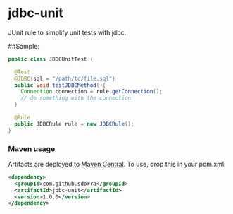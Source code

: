jdbc-unit
=========

JUnit rule to simplify unit tests with jdbc.

##Sample:

```java
public class JDBCUnitTest {

  @Test
  @JDBC(sql = "/path/to/file.sql")
  public void testJDBCMethod(){
    Connection connection = rule.getConnection();
    // do something with the connection
  }

  @Rule
  public JDBCRule rule = new JDBCRule();
}
```
### Maven usage 

Artifacts are deployed to [Maven Central](http://search.maven.org). To use, drop this in your pom.xml:

```xml
<dependency>
  <groupId>com.github.sdorra</groupId>
  <artifactId>jdbc-unit</artifactId>
  <version>1.0.0</version>
</dependency>
```